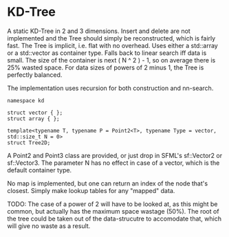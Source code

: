 
# KD-Tree

A static KD-Tree in 2 and 3 dimensions. Insert and delete are not implemented and the Tree should simply be reconstructed, which is fairly fast. The Tree is implicit, i.e. flat with no overhead. Uses either a std::array or a std::vector as container type. Falls back to linear search iff data is small. The size of the container is next ( N ^ 2 ) - 1, so on average there is 25% wasted space. For data sizes of powers of 2 minus 1, the Tree is perfectly balanced.

The implementation uses recursion for both construction and nn-search.

    namespace kd

    struct vector { };
    struct array { };
    
    template<typename T, typename P = Point2<T>, typename Type = vector, std::size_t N = 0>
    struct Tree2D;

A Point2 and Point3 class are provided, or just drop in SFML's sf::Vector2 or sf::Vector3. The parameter N has no effect in case of a vector, which is the default container type.

No map is implemented, but one can return an index of the node that's closest. Simply make lookup tables for any "mapped" data. 

TODO: The case of a power of 2 will have to be looked at, as this might be common, but actually has the maximum space wastage (50%). The root of the tree could be taken out of the data-strucutre to accomodate that, which will give no waste as a result.